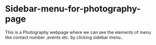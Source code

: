 # Sidebar-menu-for-photography-page
This is a Photography webpage where we can see the elements of menu like contact number ,events etc. by clicking sidebar menu..
